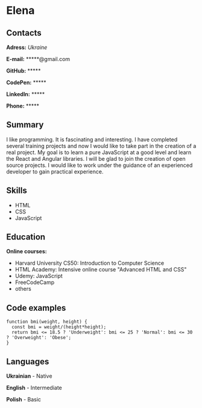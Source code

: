 # Elena 

## Contacts
**Adress:**  *Ukraine* 

**E-mail:** *****@gmail.com 

**GitHub:** ***** 

**CodePen:** *****

**LinkedIn:** ***** 

**Phone:** *****

## Summary
I like programming. It is fascinating and interesting. I have completed several training projects and now I would like to take part in the creation of a real project. My goal is to learn a pure JavaScript at a good level and learn the React and Angular libraries. I will be glad to join the creation of open source projects. I would like to work under the guidance of an experienced developer to gain practical experience.

## Skills
* HTML
* CSS
* JavaScript 

## Education
**Online courses:**
* Harvard University CS50: Introduction to Computer Science
* HTML Academy: Intensive online course "Advanced HTML and CSS"
* Udemy: JavaScript
* FreeCodeCamp
* others

## Code examples
```
function bmi(weight, height) {
  const bmi = weight/(height*height);
  return bmi <= 18.5 ? 'Underweight': bmi <= 25 ? 'Normal': bmi <= 30 ? 'Overweight': 'Obese';
}
```

## Languages
**Ukrainian** - Native 

**English** - Intermediate 

**Polish** - Basic 

